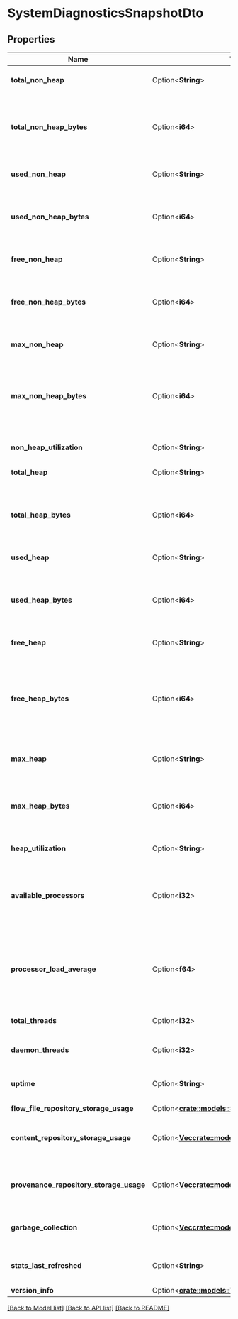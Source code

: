 # SystemDiagnosticsSnapshotDto

## Properties

Name | Type | Description | Notes
------------ | ------------- | ------------- | -------------
**total_non_heap** | Option<**String**> | Total size of non heap. | [optional]
**total_non_heap_bytes** | Option<**i64**> | Total number of bytes allocated to the JVM not used for heap | [optional]
**used_non_heap** | Option<**String**> | Amount of use non heap. | [optional]
**used_non_heap_bytes** | Option<**i64**> | Total number of bytes used by the JVM not in the heap space | [optional]
**free_non_heap** | Option<**String**> | Amount of free non heap. | [optional]
**free_non_heap_bytes** | Option<**i64**> | Total number of free non-heap bytes available to the JVM | [optional]
**max_non_heap** | Option<**String**> | Maximum size of non heap. | [optional]
**max_non_heap_bytes** | Option<**i64**> | The maximum number of bytes that the JVM can use for non-heap purposes | [optional]
**non_heap_utilization** | Option<**String**> | Utilization of non heap. | [optional]
**total_heap** | Option<**String**> | Total size of heap. | [optional]
**total_heap_bytes** | Option<**i64**> | The total number of bytes that are available for the JVM heap to use | [optional]
**used_heap** | Option<**String**> | Amount of used heap. | [optional]
**used_heap_bytes** | Option<**i64**> | The number of bytes of JVM heap that are currently being used | [optional]
**free_heap** | Option<**String**> | Amount of free heap. | [optional]
**free_heap_bytes** | Option<**i64**> | The number of bytes that are allocated to the JVM heap but not currently being used | [optional]
**max_heap** | Option<**String**> | Maximum size of heap. | [optional]
**max_heap_bytes** | Option<**i64**> | The maximum number of bytes that can be used by the JVM | [optional]
**heap_utilization** | Option<**String**> | Utilization of heap. | [optional]
**available_processors** | Option<**i32**> | Number of available processors if supported by the underlying system. | [optional]
**processor_load_average** | Option<**f64**> | The processor load average if supported by the underlying system. | [optional]
**total_threads** | Option<**i32**> | Total number of threads. | [optional]
**daemon_threads** | Option<**i32**> | Number of daemon threads. | [optional]
**uptime** | Option<**String**> | The uptime of the Java virtual machine | [optional]
**flow_file_repository_storage_usage** | Option<[**crate::models::StorageUsageDto**](StorageUsageDTO.md)> |  | [optional]
**content_repository_storage_usage** | Option<[**Vec<crate::models::StorageUsageDto>**](StorageUsageDTO.md)> | The content repository storage usage. | [optional]
**provenance_repository_storage_usage** | Option<[**Vec<crate::models::StorageUsageDto>**](StorageUsageDTO.md)> | The provenance repository storage usage. | [optional]
**garbage_collection** | Option<[**Vec<crate::models::GarbageCollectionDto>**](GarbageCollectionDTO.md)> | The garbage collection details. | [optional]
**stats_last_refreshed** | Option<**String**> | When the diagnostics were generated. | [optional]
**version_info** | Option<[**crate::models::VersionInfoDto**](VersionInfoDTO.md)> |  | [optional]

[[Back to Model list]](../README.md#documentation-for-models) [[Back to API list]](../README.md#documentation-for-api-endpoints) [[Back to README]](../README.md)


